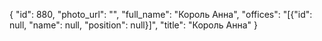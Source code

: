 {
    "id": 880,
    "photo_url": "",
    "full_name": "Король Анна",
    "offices": "[{\"id\": null, \"name\": null, \"position\": null}]",
    "title": "Король Анна"
}